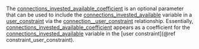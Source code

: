 The [connections\_invested\_available\_coefficient](@ref) is an optional parameter that can be used to include the [connections\_invested\_available](@ref) variable in a [user\_constraint](@ref) via the [connection\_\_user\_constraint](@ref) relationship.
Essentially, [connections\_invested\_available\_coefficient](@ref) appears as a coefficient for the
[connections\_invested\_available](@ref) variable in the [user constraint](@ref constraint_user_constraint).
